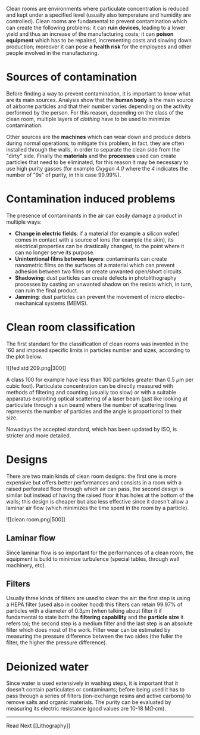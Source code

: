 Clean rooms are environments where particulate concentration is reduced and kept under a specified level (usually also temperature and humidity are controlled).
Clean rooms are fundamental to prevent contamination which can create the following problems: it can **ruin devices**, leading to a lower yield and thus an increase of the manufacturing costs; it can **poison equipment** which has to be repaired, incrementing costs and slowing down production; moreover it can pose a **health risk** for the employees and other people involved in the manufacturing.

# Sources of contamination

Before finding a way to prevent contamination, it is important to know what are its main sources. Analysis show that the **human body** is the main source of airborne particles and that their number varies depending on the activity performed by the person. For this reason, depending on the class of the clean room, multiple layers of *clothing* have to be used to minimize contamination.

Other sources are the **machines** which can wear down and produce debris during normal operations; to mitigate this problem, in fact, they are often installed through the walls, in order to separate the clean side from the "dirty" side. Finally the **materials** and the **processes** used can create particles that need to be eliminated, for this reason it may be necessary to use high purity gasses (for example *Oxygen 4.0* where the *4* indicates the number of "9s" of purity, in this case 99.99%).

# Contamination induced problems

The presence of contaminants in the air can easily damage a product in multiple ways:

- **Change in electric fields**: if a material (for example a silicon wafer) comes in contact with a source of ions (for example the skin), its electrical properties can be drastically changed, to the point where it can no longer serve its purpose.
- **Unintentional films between layers**: contaminants can create nanometric films on the surfaces of a material which can prevent adhesion between two films or create unwanted open/short circuits.
- **Shadowing**: dust particles can create defects in photolithography processes by casting an unwanted shadow on the resists which, in turn, can ruin the final product.
- **Jamming**: dust particles can prevent the movement of micro electro-mechanical systems (MEMS).

# Clean room classification

The first standard for the classification of clean rooms was invented in the '60 and imposed specific limits in particles number and sizes, according to the plot below.

![[fed std 209.png|300]]

A class 100 for example have less than 100 particles greater than 0.5 $\mu$m per cubic foot). 
Particulate concentration can be directly measured with methods of filtering and counting (usually too slow) or with a suitable apparatus exploiting optical scattering of a laser beam (just like looking at particulate through a sun beam) where the number of scattering lines represents the number of particles and the angle is proportional to their size.

Nowadays the accepted standard, which has been updated by ISO, is stricter and more detailed.

# Designs

There are two main kinds of clean room designs: the first one is more expensive but offers better performances and consists in a room with a raised perforated floor through which air can pass, the second design is similar but instead of having the raised floor it has holes at the bottom of the walls; this design is cheaper but also less effective since it doesn't allow a laminar air flow (which minimizes the time spent in the room by a particle). 

![[clean room.png|500]]

## Laminar flow

Since laminar flow is so important for the performances of a clean room, the equipment  is build to minimize turbulence (special tables, through wall machinery, etc).

## Filters

Usually three kinds of filters are used to clean the air: the first step is using a HEPA filter (used also in cooker hood) this filters can retain 99.97% of particles with a diameter of 0.3$\mu$m (when talking about filter it if fundamental to state both the **filtering capability** and the **particle size** it refers to); the second step is a medium filter and the last step is an absolute filter which does most of the work. Filter wear can be estimated by measuring the pressure difference between the two sides (the fuller the filter, the higher the pressure difference).

# Deionized water

Since water is used extensively in washing steps, it is important that it doesn't contain particulates or contaminants; before being used it has to pass through a series of filters (ion-exchange resins and active carbons) to remove salts and organic materials. 
The purity can be evaluated by measuring its electric resistance (good values are 10-18 M$\Omega \cdot$cm).

---

Read Next [[Lithography]]